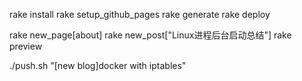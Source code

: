 rake install
rake setup_github_pages 
rake generate
rake deploy

rake new_page[about]
rake new_post["Linux进程后台启动总结"]
rake preview

./push.sh "[new blog]docker with iptables"